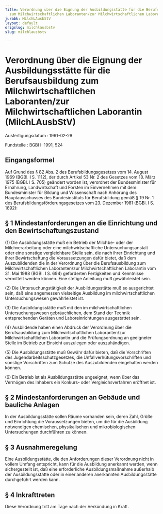 ```yaml
---
Title: Verordnung über die Eignung der Ausbildungsstätte für die Berufsausbildung
  zum Milchwirtschaftlichen Laboranten/zur Milchwirtschaftlichen Laborantin
jurabk: MilchLAusbStV
layout: default
origslug: milchlausbstv
slug: milchlausbstv

---
```


# Verordnung über die Eignung der Ausbildungsstätte für die Berufsausbildung zum Milchwirtschaftlichen Laboranten/zur Milchwirtschaftlichen Laborantin (MilchLAusbStV)

Ausfertigungsdatum
:   1991-02-28

Fundstelle
:   BGBl I: 1991, 524

## Eingangsformel

Auf Grund des § 82 Abs. 2 des Berufsbildungsgesetzes vom 14. August
1969 (BGBl. I S. 1112), der durch Artikel 53 Nr. 2 des Gesetzes vom
18\. März 1975 (BGBl. I S. 705) geändert worden ist, verordnet der
Bundesminister für Ernährung, Landwirtschaft und Forsten im
Einvernehmen mit dem Bundesminister für Bildung und Wissenschaft nach
Anhörung des Hauptausschusses des Bundesinstituts für Berufsbildung
gemäß § 19 Nr. 1 des Berufsbildungsförderungsgesetzes vom 23. Dezember
1981 (BGBl. I S. 1692):

## § 1 Mindestanforderungen an die Einrichtung und den Bewirtschaftungszustand

(1) Die Ausbildungsstätte muß ein Betrieb der Milchbe- oder der
Milchverarbeitung oder eine milchwirtschaftliche Untersuchungsanstalt
oder eine sonstige vergleichbare Stelle sein, die nach ihrer
Einrichtung und ihrer Bewirtschaftung die Voraussetzungen dafür
bietet, daß dem Auszubildenden die in der Verordnung über die
Berufsausbildung zum Milchwirtschaftlichen Laboranten/zur
Milchwirtschaftlichen Laborantin vom 31. Mai 1988 (BGBl. I S. 694)
geforderten Fertigkeiten und Kenntnisse vermittelt werden können. Eine
stetige Anleitung muß gewährleistet sein.

(2) Die Untersuchungstätigkeit der Ausbildungsstätte muß so
ausgerichtet sein, daß eine angemessen vielseitige Ausbildung im
milchwirtschaftlichen Untersuchungswesen gewährleistet ist.

(3) Die Ausbildungsstätte muß mit den im milchwirtschaftlichen
Untersuchungswesen gebräuchlichen, dem Stand der Technik
entsprechenden Geräten und Laboreinrichtungen ausgestattet sein.

(4) Ausbildende haben einen Abdruck der Verordnung über die
Berufsausbildung zum Milchwirtschaftlichen Laboranten/zur
Milchwirtschaftlichen Laborantin und die Prüfungsordnung an geeigneter
Stelle im Betrieb zur Einsicht auszulegen oder auszuhändigen.

(5) Die Ausbildungsstätte muß Gewähr dafür bieten, daß die
Vorschriften des Jugendarbeitsschutzgesetzes, die
Unfallverhütungsvorschriften und sonstige Vorschriften zum Schutze des
Auszubildenden eingehalten werden können.

(6) Ein Betrieb ist als Ausbildungsstätte ungeeignet, wenn über das
Vermögen des Inhabers ein Konkurs- oder Vergleichsverfahren eröffnet
ist.

## § 2 Mindestanforderungen an Gebäude und bauliche Anlagen

In der Ausbildungsstätte sollen Räume vorhanden sein, deren Zahl,
Größe und Einrichtung die Voraussetzungen bieten, um die für die
Ausbildung notwendigen chemischen, physikalischen und
mikrobiologischen Untersuchungen durchführen zu können.

## § 3 Ausnahmeregelung

Eine Ausbildungsstätte, die den Anforderungen dieser Verordnung nicht
in vollem Umfang entspricht, kann für die Ausbildung anerkannt werden,
wenn sichergestellt ist, daß eine erforderliche Ausbildungsmaßnahme
außerhalb der Ausbildungsstätte oder in einer anderen anerkannten
Ausbildungsstätte durchgeführt werden kann.

## § 4 Inkrafttreten

Diese Verordnung tritt am Tage nach der Verkündung in Kraft.

